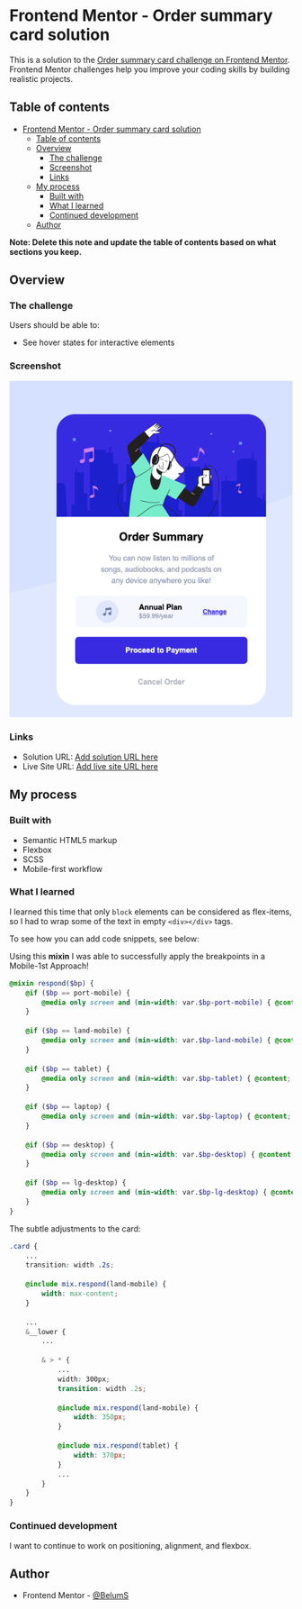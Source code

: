 # Frontend Mentor - Order summary card solution

This is a solution to the [Order summary card challenge on Frontend Mentor](https://www.frontendmentor.io/challenges/order-summary-component-QlPmajDUj). Frontend Mentor challenges help you improve your coding skills by building realistic projects. 

## Table of contents

- [Frontend Mentor - Order summary card solution](#frontend-mentor---order-summary-card-solution)
  - [Table of contents](#table-of-contents)
  - [Overview](#overview)
    - [The challenge](#the-challenge)
    - [Screenshot](#screenshot)
    - [Links](#links)
  - [My process](#my-process)
    - [Built with](#built-with)
    - [What I learned](#what-i-learned)
    - [Continued development](#continued-development)
  - [Author](#author)

**Note: Delete this note and update the table of contents based on what sections you keep.**

## Overview

### The challenge

Users should be able to:

- See hover states for interactive elements

### Screenshot

![](./images/screen-shot.png)

### Links

- Solution URL: [Add solution URL here](https://your-solution-url.com)
- Live Site URL: [Add live site URL here](https://your-live-site-url.com)

## My process

### Built with
- Semantic HTML5 markup
- Flexbox
- SCSS
- Mobile-first workflow

### What I learned

I learned this time that only `block` elements can be considered as flex-items, so I had to wrap some of the text in empty `<div></div>` tags.

To see how you can add code snippets, see below:

Using this **mixin** I was able to successfully apply the breakpoints in a Mobile-1st Approach!

```scss
@mixin respond($bp) {
    @if ($bp == port-mobile) {
        @media only screen and (min-width: var.$bp-port-mobile) { @content; }
    }

    @if ($bp == land-mobile) {
        @media only screen and (min-width: var.$bp-land-mobile) { @content; }
    }

    @if ($bp == tablet) {
        @media only screen and (min-width: var.$bp-tablet) { @content; }
    }

    @if ($bp == laptop) {
        @media only screen and (min-width: var.$bp-laptop) { @content; }
    }

    @if ($bp == desktop) {
        @media only screen and (min-width: var.$bp-desktop) { @content; }
    }

    @if ($bp == lg-desktop) {
        @media only screen and (min-width: var.$bp-lg-desktop) { @content; }
    }
}
```

The subtle adjustments to the card:
```scss
.card {
    ...
    transition: width .2s;

    @include mix.respond(land-mobile) {
        width: max-content;
    }

    ...
    &__lower {
        ...

        & > * {
            ...
            width: 300px;
            transition: width .2s;

            @include mix.respond(land-mobile) {
                width: 350px;
            } 

            @include mix.respond(tablet) {
                width: 370px;
            } 
            ...
        }
    }
}
```

### Continued development

I want to continue to work on positioning, alignment, and flexbox.

## Author
- Frontend Mentor - [@BelumS](https://www.frontendmentor.io/profile/BelumS)
